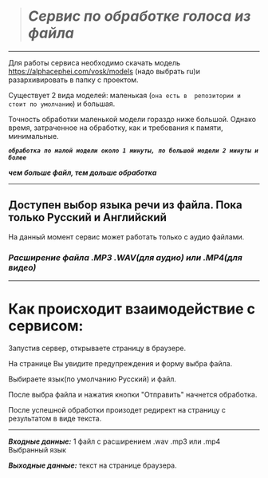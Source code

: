 >***<h1>Сервис по обработке голоса из файла</h1>***
---
Для работы сервиса необходимо скачать модель  https://alphacephei.com/vosk/models (надо выбрать ru)и разархивировать в папку с проектом.

Существует 2 вида моделей: маленькая (`она есть в  репозитории и стоит по умолчанию`) и большая.

Точность обработки маленькой модели гораздо ниже большой. Однако время, затраченное на обработку, как и требования к памяти, минимальные.

***`обработка по малой модели около 1 минуты, по большой модели 2 минуты и более`***

***чем больше файл, тем дольше обработка***

---
Доступен выбор языка речи из файла. Пока только Русский и Английский
---

На данный момент сервис может работать только с аудио файлами.

***<h3>Расширение файла .МР3 .WAV(для аудио) или .МР4(для видео)</h3>***

---

# Как происходит взаимодействие с сервисом:

Запустив сервер, открываете страницу в браузере.

На странице Вы увидите предупреждения и форму выбра файла.

Выбираете язык(по умолчанию Русский) и файл.

После выбра файла и нажатия кнопки "Отправить" начнется обработка.

После успешной обработки произодет редирект на страницу с результатом в виде текста.

---

***Входные данные:***
1 файл с расширением .wav .mp3 или .mp4
Выбранный язык

***Выходные данные:***
текст на странице браузера.
